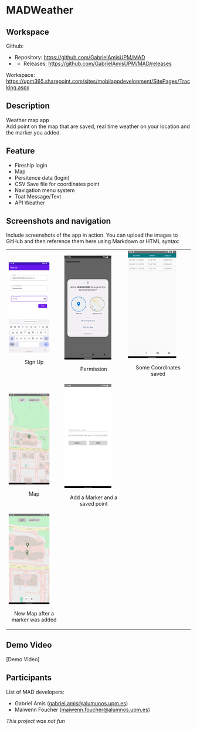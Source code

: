 # MADWeather

## Workspace 
Github:  
- Repository: https://github.com/GabrielAmisUPM/MAD
- - Releases: https://github.com/GabrielAmisUPM/MAD/releases  

Workspace: https://upm365.sharepoint.com/sites/mobilappdevelopment/SitePages/Tracking.aspx
  

## Description
Weather map app \
Add point on the map that are saved, real time weather on your location and the marker you added.

## Feature

- Fireship login
- Map
- Persitence data (login)
- CSV Save file for coordinates point
- Navigation menu system
- Toat Message/Text
- API Weather

## Screenshots and navigation
Include screenshots of the app in action. You can upload the images to GitHub and then reference them here using Markdown or HTML syntax:

<table>
  <tr>
    <td>
      <img src="img/ynGs47Ip.png" width="80%" alt="Describe here image 5"/>
      <p align="center">Sign Up</p>
    </td>
    <td>
      <img src="img/UdhNdCVW.png" width="80%" alt="Describe here image 4"/>
      <p align="center">Permission</p>
    </td>
    <td>
      <img src="img/ABmgpWzT.png" width="80%" alt="Describe here image 2"/>
      <p align="center">Some Coordinates saved</p>
    </td>
  </tr>
  <tr>
    <td>
      <img src="img/i4LE0pjG.png" width="80%" alt="Describe here image 5"/>
      <p align="center">Map</p>
    </td>
    <td>
      <img src="img/B2cbCm8w.png" width="80%" alt="Describe here image 3"/>
      <p align="center">Add a Marker and a saved point</p>
    </td>
  </tr>
  <tr>
    <td>
      <img src="img/pgVH1FUP.png" width="80%" alt="Describe here image 5"/>
      <p align="center">New Map after a marker was added</p>
    </td>
  </tr>
</table>



## Demo Video
[Demo Video]<a href="https://upm365-my.sharepoint.com/personal/gabriel_amis_alumnos_upm_es/_layouts/15/stream.aspx?id=%2Fpersonal%2Fgabriel%5Famis%5Falumnos%5Fupm%5Fes%2FDocuments%2FMAD%5FKOTLIN%2Ewebm&nav=eyJyZWZlcnJhbEluZm8iOnsicmVmZXJyYWxBcHAiOiJTdHJlYW1XZWJBcHAiLCJyZWZlcnJhbFZpZXciOiJTaGFyZURpYWxvZy1MaW5rIiwicmVmZXJyYWxBcHBQbGF0Zm9ybSI6IldlYiIsInJlZmVycmFsTW9kZSI6InZpZXcifX0&ga=1&referrer=StreamWebApp%2EWeb&referrerScenario=AddressBarCopied%2Eview%2Ec35fe8b7%2Dfb4f%2D493e%2D8bf3%2Dfcb669e32e3a">
</a>

## Participants
List of MAD developers:
- Gabriel Amis (gabriel.amis@alumunos.upm.es)
- Maiwenn Foucher (maiwenn.foucher@alumnos.upm.es)



*This project was not fun*
